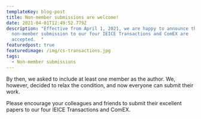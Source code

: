 ```yaml
---
templateKey: blog-post
title: Non-member submissions are welcome!
date: 2021-04-01T12:49:52.779Z
description: "Effective from April 1, 2021, we are happy to announce that
  non-member submission to our four IEICE Transactions and ComEX are
  accepted.  "
featuredpost: true
featuredimage: /img/cs-transactions.jpg
tags:
  - Non-member submissions
---
```

By then, we asked to include at least one member as the author.  We, however, decided to relax the condition, and now everyone can submit their work.

Please encourage your colleagues and friends to submit their excellent papers to our four IEICE Transactions and ComEX.
